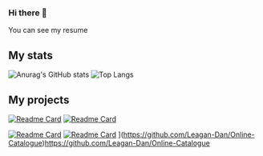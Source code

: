  ### Hi there 👋
You can see my resume 
## My stats
![Anurag's GitHub stats](https://github-readme-stats.vercel.app/api?username=Leagan-Dan&show_icons=true&theme=transparent) ![Top Langs](https://github-readme-stats.vercel.app/api/top-langs/?username=Leagan-Dan&layout=compact&show_icons=true&theme=transparent)
## My projects

[![Readme Card](https://github-readme-stats.vercel.app/api/pin/?username=andreitablan&repo=Actors-Guild-Awards-Visualizer&show_icons=true&theme=transparent)](https://github.com/andreitablan/Actors-Guild-Awards-Visualizer) [![Readme Card](https://github-readme-stats.vercel.app/api/pin/?username=andreitablan&repo=Graph-bot&show_icons=true&theme=transparent)](https://github.com/andreitablan/Graph-bot)

[![Readme Card](https://github-readme-stats.vercel.app/api/pin/?username=Rianer&repo=FII-IMR-ERFELETA&show_icons=true&theme=transparent)](https://github.com/Rianer/FII-IMR-ERFELETA) [![Readme Card]([https://github-readme-stats.vercel.app/api/pin/?username=andreitablan&repo=Stable-marriage-problem&show_icons=true&theme=transparent)](https://github.com/andreitablan/Stable-marriage-problem](https://github.com/Leagan-Dan/Online-Catalogue)) 
](https://github.com/Leagan-Dan/Online-Catalogue)https://github.com/Leagan-Dan/Online-Catalogue
